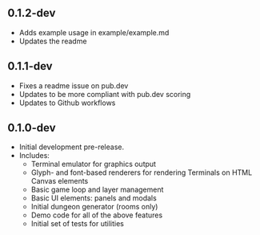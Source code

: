## 0.1.2-dev
* Adds example usage in example/example.md
* Updates the readme

## 0.1.1-dev
* Fixes a readme issue on pub.dev
* Updates to be more compliant with pub.dev scoring
* Updates to Github workflows

## 0.1.0-dev
* Initial development pre-release.
* Includes:
  * Terminal emulator for graphics output
  * Glyph- and font-based renderers for rendering Terminals on HTML Canvas elements
  * Basic game loop and layer management
  * Basic UI elements: panels and modals
  * Initial dungeon generator (rooms only)
  * Demo code for all of the above features
  * Initial set of tests for utilities
